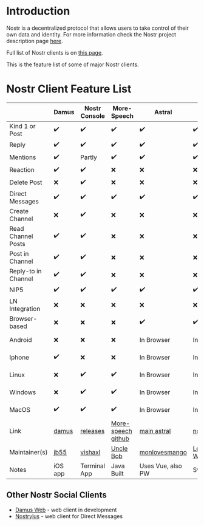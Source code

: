 
# Introduction

Nostr is a decentralized protocol that allows users to take control of their own data and identity. For more information check the Nostr project description page [here](https://github.com/nostr-protocol/nostr).

Full list of Nostr clients is on [this page](https://github.com/aljazceru/awesome-nostr).

This is the feature list of some of major Nostr clients.


# Nostr Client Feature List

|                   |Damus             |Nostr Console     |More-Speech       |Astral            |Nostroid          |Nostros           |Anigma            |Alphaama          |Coracle           |
|-------------------|------------------|------------------|------------------|------------------|------------------|------------------|------------------|------------------|------------------|
|Kind 1 or Post     |:heavy_check_mark:|:heavy_check_mark:|:heavy_check_mark:|:heavy_check_mark:|:heavy_check_mark:|:heavy_check_mark:|:x:               |:heavy_check_mark:|:heavy_check_mark:|
|Reply              |:heavy_check_mark:|:heavy_check_mark:|:heavy_check_mark:|:heavy_check_mark:|:heavy_check_mark:|:heavy_check_mark:|:x:               |:heavy_check_mark:|:heavy_check_mark:|
|Mentions           |:heavy_check_mark:|Partly            |:heavy_check_mark:|:heavy_check_mark:|:heavy_check_mark:|Not sure          |:heavy_check_mark:|:heavy_check_mark:|:x:               |
|Reaction           |:heavy_check_mark:|:heavy_check_mark:|:x:               |:x:               |:x:               |Not sure          |:x:               |:heavy_check_mark:|:heavy_check_mark:|
|Delete Post        |:x:               |:heavy_check_mark:|:x:               |:x:               |:x:               |:x:               |:x:               |:x:               |:x:               |
|Direct Messages    |:heavy_check_mark:|:heavy_check_mark:|:heavy_check_mark:|:heavy_check_mark:|:heavy_check_mark:|:x:               |:heavy_check_mark:|:x:               |:x:               |
|Create Channel     |:x:               |:heavy_check_mark:|:x:               |:x:               |:x:               |:x:               |:heavy_check_mark:|:x:               |:heavy_check_mark:|
|Read Channel Posts |:heavy_check_mark:|:heavy_check_mark:|:x:               |:x:               |:x:               |:x:               |:heavy_check_mark:|:x:               |:heavy_check_mark:|
|Post in Channel    |:heavy_check_mark:|:heavy_check_mark:|:x:               |:x:               |:x:               |:x:               |:heavy_check_mark:|:x:               |:heavy_check_mark:|
|Reply-to in Channel|:heavy_check_mark:|:heavy_check_mark:|:x:               |:x:               |:x:               |:x:               |:heavy_check_mark:|:x:               |:x:               |
|NIP5               |:heavy_check_mark:|:heavy_check_mark:|:heavy_check_mark:|:heavy_check_mark:|:heavy_check_mark:|Not sure          |:x:               |:heavy_check_mark:|:x:               |
|LN Integration     |:x:               |:x:               |:x:               |:x:               |:x:               |:x:               |:heavy_check_mark:|:x:               |:x:               |
|Browser-based      |:x:               |:x:               |:x:               |:heavy_check_mark:|:heavy_check_mark:|:x:               |:heavy_check_mark:|:heavy_check_mark:|:heavy_check_mark:|
|Android            |:x:               |:x:               |:x:               |In Browser        |In Browser        |:heavy_check_mark:|In Browser        |In Browser        |In Browser        |
|Iphone             |:heavy_check_mark:|:x:               |:x:               |In Browser        |In Browser        |:x:               |In Browser        |In Browser        |In Browser        |
|Linux              |:x:               |:heavy_check_mark:|:heavy_check_mark:|In Browser        |In Browser        |:x:               |In Browser        |In Browser        |In Browser        |
|Windows            |:x:               |:heavy_check_mark:|:heavy_check_mark:|In Browser        |In Browser        |:x:               |In Browser        |In Browser        |In Browser        |
|MacOS              |:heavy_check_mark:|:heavy_check_mark:|:heavy_check_mark:|In Browser        |In Browser        |:x:               |In Browser        |In Browser        |In Browser        |
|Link               |[damus](https://damus.io/)|[releases](https://github.com/vishalxl/nostr_console/releases)|[More-speech github](https://github.com/unclebob/more-speech)|[main astral](http://astral.ninja)|[nostr.info](https://chat.nostr.info)|[Nostros Github](https://github.com/KoalaSat/nostros) |[Anigma](http://anigma.io) |[Alphaama](http://alphaama.com)|[Coracle](https://coracle.social)|
|Maintainer(s)      |[jb55](https://jb55.com/)            |[vishaxl](https://github.com/vishalxl)  |[Uncle Bob](https://github.com/unclebob/)|[monlovesmango](https://github.com/monlovesmango)|[Leo Wandersleb](https://github.com/Giszmo)|[KoalaSat](https://github.com/KoalaSat)  |[Brill Saton](https://github.com/brilliancebitcoin)|[balas](https://github.com/eskema)     |[Staab](https://github.com/staab)|
|Notes              | iOS app          |Terminal App      |Java Built        | Uses Vue, also PW| Svelte PWA       |                  |PWA               |                  |Svelte SPA        |

## Other Nostr Social Clients

* [Damus Web](http://damus.io/web) - web client in development 
* [Nostrylus](https://Nostrylus.vercel.app) - web client for Direct Messages 
